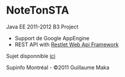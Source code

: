 NoteTonSTA
==========

Java EE 2011-2012 B3 Project 

- Support de Google AppEngine
- REST API with [Restlet Web Api Framework](http://restlet.org/)

Sujet disponnible [ici](https://dl.dropbox.com/u/5552535/Supinfo/Projects/Java/3SUN_Project_NoteTonSTA.pdf)

Supinfo Montréal - &copy;2011 Guillaume Maka
